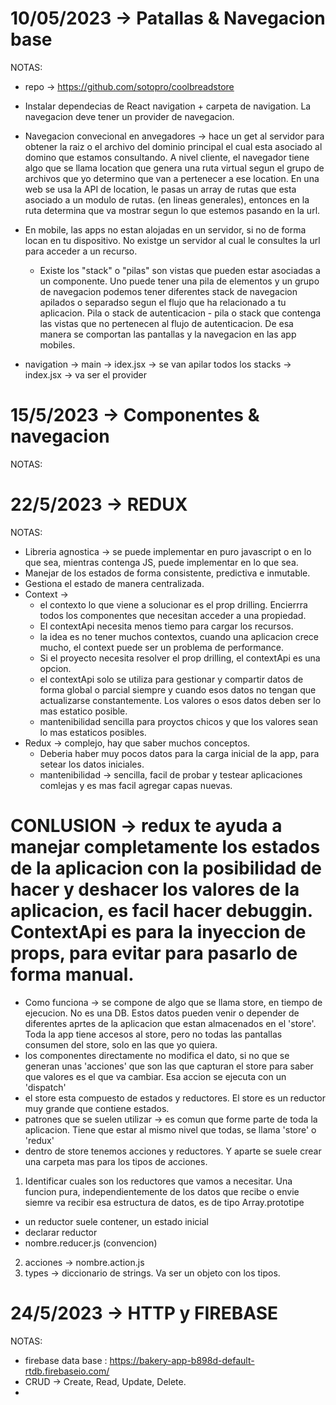 # 10/05/2023 -> Patallas & Navegacion base
NOTAS: 
- repo -> https://github.com/sotopro/coolbreadstore

- Instalar dependecias de React navigation + carpeta de navigation. La navegacion deve tener un provider de navegacion.
- Navegacion convecional en anvegadores -> hace un get al servidor para obtener la raiz o el archivo del dominio principal el cual esta asociado al domino que estamos consultando. A nivel cliente, el navegador tiene algo que se llama location que genera una ruta virtual segun el grupo de archivos que yo determino que van a pertenecer a ese location. En una web se usa la API de location, le pasas un array de rutas que esta asociado a un modulo de rutas. (en lineas generales), entonces en la ruta determina que va mostrar segun lo que estemos pasando en la url.
- En mobile, las apps no estan alojadas en un servidor, si no de forma locan en tu dispositivo. No existge un servidor al cual le consultes la url para acceder a un recurso.
  * Existe los "stack" o "pilas" son vistas que pueden estar asociadas a un componente. Uno puede tener una pila de elementos y un grupo de navegacion podemos tener diferentes stack de navegacion apilados o separadso segun el flujo que ha relacionado a tu aplicacion. Pila o stack de autenticacion - pila o stack que contenga las vistas que no pertenecen al flujo de autenticacion. De esa manera se comportan las pantallas y la navegacion en las app mobiles. 
- navigation -> main -> idex.jsx -> se van apilar todos los stacks 
             -> index.jsx -> va ser el provider

# 15/5/2023 -> Componentes & navegacion
NOTAS: 

# 22/5/2023 -> REDUX
NOTAS: 
- Libreria agnostica -> se puede implementar en puro javascript o en lo que sea, mientras contenga JS, puede implementar en lo que sea. 
- Manejar de los estados de forma consistente, predictiva e inmutable. 
- Gestiona el estado de manera centralizada.
- Context -> 
  * el contexto lo que viene a solucionar es el prop drilling. Encierrra todos los componentes que necesitan acceder a una propiedad. 
  * El contextApi necesita menos tiemo para cargar los recursos. 
  * la idea es no tener muchos contextos, cuando una aplicacion crece mucho, el context puede ser un problema de performance. 
  * Si el proyecto necesita resolver el prop drilling, el contextApi es una opcion. 
  * el contextApi solo se utiliza para gestionar y compartir datos de forma global o parcial siempre y cuando esos datos no tengan que actualizarse constantemente. Los valores o esos datos deben ser lo mas estatico posible. 
  * mantenibilidad sencilla para proyctos chicos y que los valores sean lo mas estaticos posibles. 
- Redux -> complejo, hay que saber muchos conceptos.
  * Deberia haber muy pocos datos para la carga inicial de la app, para setear los datos iniciales. 
  * mantenibilidad -> sencilla, facil de probar y testear aplicaciones comlejas y es mas facil agregar capas nuevas. 
# CONLUSION -> redux te ayuda a manejar completamente los estados de la aplicacion con la posibilidad de hacer y deshacer los valores de la aplicacion, es facil hacer debuggin. ContextApi es para la inyeccion de props, para evitar para pasarlo de forma manual.
- Como funciona -> se compone de algo que se llama store, en tiempo de ejecucion. No es una DB. Estos datos pueden venir o depender de diferentes aprtes de la aplicacion que estan almacenados en el 'store'. Toda la app tiene accesos al store, pero no todas las pantallas consumen del store, solo en las que yo quiera. 
- los componentes directamente no modifica el dato, si no que se generan unas 'acciones' que son las que capturan el store para saber que valores es el que va cambiar. Esa accion se ejecuta con un 'dispatch' 
- el store esta compuesto de estados y reductores. El store es un reductor muy grande que contiene estados. 
- patrones que se suelen utilizar -> es comun que forme parte de toda la aplicacion. Tiene que estar al mismo nivel que todas, se llama 'store' o 'redux'
- dentro de store tenemos acciones y reductores. Y aparte se suele crear una carpeta mas para los tipos de acciones. 
1. Identificar cuales son los reductores que vamos a necesitar. Una funcion pura, independientemente de los datos que recibe o envie siemre va recibir esa estructura de datos, es de tipo Array.prototipe
  * un reductor suele contener, un estado inicial
  * declarar reductor
  * nombre.reducer.js (convencion)
2. acciones -> nombre.action.js
3. types -> diccionario de strings. Va ser un objeto con los tipos. 

# 24/5/2023 -> HTTP y FIREBASE
NOTAS: 
- firebase data base : https://bakery-app-b898d-default-rtdb.firebaseio.com/
- CRUD -> Create, Read, Update, Delete. 
- 